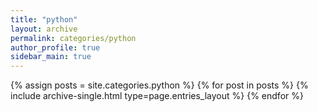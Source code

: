 ```yaml
---
title: "python"
layout: archive
permalink: categories/python
author_profile: true
sidebar_main: true
---
```



{% assign posts = site.categories.python %}
{% for post in posts %} {% include archive-single.html type=page.entries_layout %} {% endfor %}